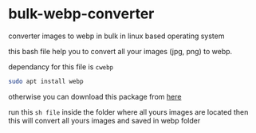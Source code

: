 # bulk-webp-converter
converter images to webp in bulk in linux based operating system

this bash file help you to convert all your images (jpg, png) to webp.

dependancy for this file is `cwebp`
```bash
sudo apt install webp
```
otherwise you can download this package from [here](https://developers.google.com/speed/webp#webp_converter_download)

run this `sh file` inside the folder where all yours images are located then this will convert all yours images and saved in webp folder

